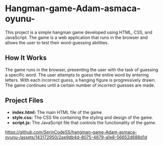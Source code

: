 # Hangman-game-Adam-asmaca-oyunu-

This project is a simple hangman game developed using HTML, CSS, and JavaScript. The game is a web application that runs in the browser and allows the user to test their word-guessing abilities.

## How It Works

The game runs in the browser, presenting the user with the task of guessing a specific word. The user attempts to guess the entire word by entering letters. With each incorrect guess, a hanging figure is progressively drawn. The game continues until a certain number of incorrect guesses are made.

## Project Files

- **index.html:** The main HTML file of the game.
- **style.css:** The CSS file containing the styling and design of the game.
- **script.js:** The JavaScript file that controls the functionality of the game.



https://github.com/SerinCodeSS/hangman-game-Adam-asmaca-oyunu-/assets/143172950/2ae9db4d-8075-4879-a1e8-56652d688d1d

